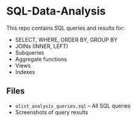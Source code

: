# SQL-Data-Analysis

This repo contains SQL queries and results for:

- SELECT, WHERE, ORDER BY, GROUP BY
- JOINs (INNER, LEFT)
- Subqueries
- Aggregate functions
- Views
- Indexes

## Files

- `olist_analysis_queries.sql` – All SQL queries
- Screenshots of query results

